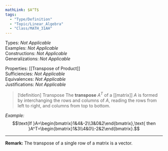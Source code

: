 ```yaml
---
mathLink: $A^T$
tags:
  - "Type/Definition"
  - "Topic/Linear_Algebra"
  - "Class/MATH_31AH"
---
```

Types: <i>Not Applicable</i>  
Examples: <i>Not Applicable</i>  
Constructions: <i>Not Applicable</i>  
Generalizations: <i>Not Applicable</i>  

Properties: [[Transpose of Product]]  
Sufficiencies: <i>Not Applicable</i>  
Equivalences: <i>Not Applicable</i>  
Justifications: <i>Not Applicable</i>  

> [!definition] Transpose
> The **transpose** $A^T$ of a [[matrix]] $A$ is formed by interchanging the rows and columns of $A$, reading the rows from left to right, and columns from top to bottom.

*Example:*  
$$\text{If }A=\begin{bmatrix}1&4&-2\\3&0&2\end{bmatrix},\text{ then }A^T=\begin{bmatrix}1&3\\4&0\\-2&2\end{bmatrix}.$$

---

**Remark:** The transpose of a single row of a matrix is a vector.
